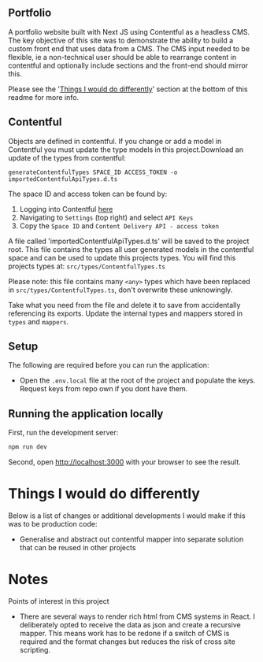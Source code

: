 ﻿## Portfolio

A portfolio website built with Next JS using Contentful as a headless CMS. The key objective of this site
was to demonstrate the ability to build a custom front end that uses data from a CMS. The CMS input needed to be 
flexible, ie a non-technical user should be able to rearrange content in contentful and optionally include sections
and the front-end should mirror this.

Please see the '[Things I would do differently](#things-i-would-do-differently)' section at the bottom of this readme 
for more info.

## Contentful

Objects are defined in contentful. If you change or add a model in Contentful you must update the type models in this
project.Download an update of the types from contentful:

`generateContentfulTypes SPACE_ID ACCESS_TOKEN -o importedContentfulApiTypes.d.ts`

The space ID and access token can be found by:

1. Logging into Contentful [here](https://app.contentful.com/spaces/)
2. Navigating to `Settings` (top right) and select `API Keys`
3. Copy the `Space ID` and `Content Delivery API - access token`

A file called 'importedContentfulApiTypes.d.ts' will be saved to the project root.
This file contains the types all user generated models in the contentful space and can be used to update this projects 
types.
You will find this projects types at: `src/types/ContentfulTypes.ts`

Please note: this file contains many `<any>` types which have been replaced in `src/types/ContentfulTypes.ts`, don't
overwrite these unknowingly.

Take what you need from the file and delete it to save from accidentally referencing its exports. Update the internal
 types and mappers stored in `types` and `mappers`.

## Setup

The following are required before you can run the application:

-   Open the `.env.local` file at the root of the project and populate the keys. Request keys from repo own if you
dont have them.

## Running the application locally

First, run the development server:

```bash
npm run dev
```

Second, open [http://localhost:3000](http://localhost:3000) with your browser to see the result.

# Things I would do differently
Below is a list of changes or additional developments I would make if this was to be production code:
* Generalise and abstract out contentful mapper into separate solution that can be reused in other projects


# Notes
Points of interest in this project
* There are several ways to render rich html from CMS systems in React. I deliberately opted to receive the data as json
and create a recursive mapper. This means work has to be redone if a switch of CMS is required and the format changes
but reduces the risk of cross site scripting.